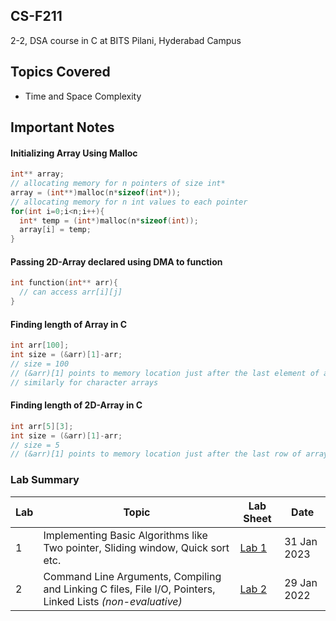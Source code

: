 ## CS-F211
2-2, DSA course in C at BITS Pilani, Hyderabad Campus

## Topics Covered
  - Time and Space Complexity

## Important Notes

#### Initializing Array Using Malloc
```c
int** array;
// allocating memory for n pointers of size int*
array = (int**)malloc(n*sizeof(int*));
// allocating memory for n int values to each pointer
for(int i=0;i<n;i++){
  int* temp = (int*)malloc(n*sizeof(int));
  array[i] = temp;
}
```
#### Passing 2D-Array declared using DMA to function

```c
int function(int** arr){
  // can access arr[i][j]
}
```
#### Finding length of Array in C
```c
int arr[100];
int size = (&arr)[1]-arr;
// size = 100
// (&arr)[1] points to memory location just after the last element of array and arr points to base index of array
// similarly for character arrays
```
#### Finding length of 2D-Array in C
```c
int arr[5][3];
int size = (&arr)[1]-arr;
// size = 5
// (&arr)[1] points to memory location just after the last row of array and arr points to base index of array
```

### Lab Summary

| Lab | Topic | Lab Sheet | Date |
| ------------- | ------------- | --- | -- |
| 1  | Implementing Basic Algorithms like Two pointer, Sliding window, Quick sort etc. | [Lab 1](https://github.com/pavas23/CS-F211/blob/main/Labs/Lab01/LabSheet1.pdf) | 31 Jan 2023 |
| 2  | Command Line Arguments, Compiling and Linking C files, File I/O, Pointers, Linked Lists _(non-evaluative)_ | [Lab 2](lab-2/labsheet.pdf) | 29 Jan 2022 |
